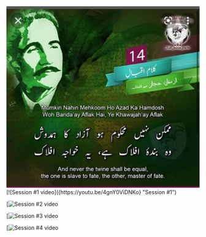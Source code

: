 <img src="images/humdosh.jpeg">
[![Session #1 video]({https://youtu.be/4gnY0ViDNKo} "Session #1")

[![Session #2 video]({https://youtu.be/G4fH-ran6Mw} "Session #2")

[![Session #3 video]({https://youtu.be/71A2pbJh834} "Session #3")

[![Session #4 video]({https://youtu.be/p9DPGHVZ-YU} "Session #4")



